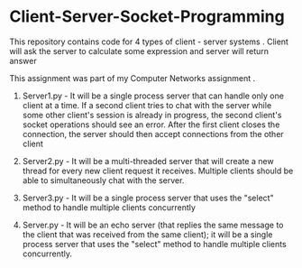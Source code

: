 # Client-Server-Socket-Programming
This repository contains code for 4 types of client - server systems . Client will ask the server to calculate some expression and server will return answer



This assignment was part of my Computer Networks assignment .

1) Server1.py - It will be a single process server that can handle only one client at a time. If a second client tries to chat with the server while some other client's session is already in progress, the second client's socket operations should see an error. After the first client closes the connection, the server should then accept connections from the other client

2) Server2.py - It will be a multi-threaded server that will create a new thread for every new client request it receives. Multiple clients should be able to simultaneously chat with the server.

3) Server3.py - It will be a single process server that uses the "select" method to handle multiple clients concurrently

4) Server.py - It will be an echo server (that replies the same message to the client that was received from the same client); it will be a single process server that uses the "select" method to handle multiple clients concurrently.
